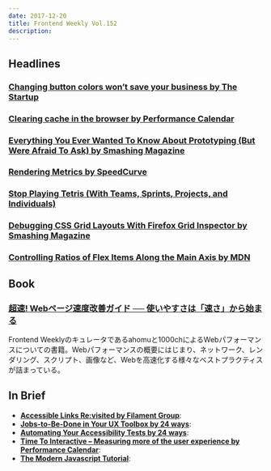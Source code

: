 ```yaml
---
date: 2017-12-20
title: Frontend Weekly Vol.152
description: 
---
```


## Headlines

### [Changing button colors won’t save your business by The Startup](https://medium.com/swlh/changing-button-colors-wont-save-your-business-f682a8fba1c9)


### [Clearing cache in the browser by Performance Calendar](https://calendar.perfplanet.com/2017/clearing-cache-in-the-browser/)


### [Everything You Ever Wanted To Know About Prototyping (But Were Afraid To Ask) by Smashing Magazine](https://www.smashingmagazine.com/2017/12/prototyping-driven-process/)


### [Rendering Metrics by SpeedCurve](https://speedcurve.com/blog/rendering-metrics/)


### [Stop Playing Tetris (With Teams, Sprints, Projects, and Individuals)](https://medium.com/@johnpcutler/stop-playing-tetris-with-teams-sprints-projects-and-individuals-b1e4ed6d8bc0)


### [Debugging CSS Grid Layouts With Firefox Grid Inspector by Smashing Magazine](https://www.smashingmagazine.com/2017/12/grid-inspector/)


### [Controlling Ratios of Flex Items Along the Main Axis by MDN](https://developer.mozilla.org/en-US/docs/Web/CSS/CSS_Flexible_Box_Layout/Controlling_Ratios_of_Flex_Items_Along_the_Main_Ax)

## Book

### [超速! Webページ速度改善ガイド ── 使いやすさは「速さ」から始まる](http://amzn.to/2iVvU02)

Frontend Weeklyのキュレータであるahomuと1000chによるWebパフォーマンスについての書籍。Webパフォーマンスの概要にはじまり、ネットワーク、レンダリング、スクリプト、画像など、Webを高速化する様々なベストプラクティスが詰まっている。

## In Brief

- [**Accessible Links Re:visited by Filament Group**](https://www.filamentgroup.com/lab/a11y-links.html):
- [**Jobs-to-Be-Done in Your UX Toolbox by 24 ways**](https://24ways.org/2017/jobs-to-be-done-in-your-ux-toolbox/):
- [**Automating Your Accessibility Tests by 24 ways**](https://24ways.org/2017/automating-your-accessibility-tests/):
- [**Time To Interactive – Measuring more of the user experience by Performance Calendar**](https://calendar.perfplanet.com/2017/time-to-interactive-measuring-more-of-the-user-experience/):
- [**The Modern Javascript Tutorial**](https://javascript.info/):
